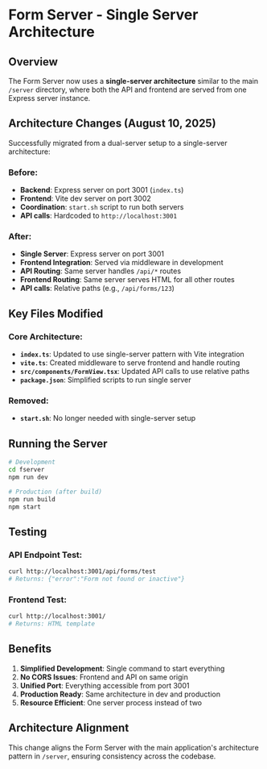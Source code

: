 # Form Server - Single Server Architecture

## Overview

The Form Server now uses a **single-server architecture** similar to the main `/server` directory, where both the API and frontend are served from one Express server instance.

## Architecture Changes (August 10, 2025)

Successfully migrated from a dual-server setup to a single-server architecture:

### Before:
- **Backend**: Express server on port 3001 (`index.ts`)
- **Frontend**: Vite dev server on port 3002 
- **Coordination**: `start.sh` script to run both servers
- **API calls**: Hardcoded to `http://localhost:3001`

### After:
- **Single Server**: Express server on port 3001
- **Frontend Integration**: Served via middleware in development
- **API Routing**: Same server handles `/api/*` routes
- **Frontend Routing**: Same server serves HTML for all other routes
- **API calls**: Relative paths (e.g., `/api/forms/123`)

## Key Files Modified

### Core Architecture:
- **`index.ts`**: Updated to use single-server pattern with Vite integration
- **`vite.ts`**: Created middleware to serve frontend and handle routing
- **`src/components/FormView.tsx`**: Updated API calls to use relative paths
- **`package.json`**: Simplified scripts to run single server

### Removed:
- **`start.sh`**: No longer needed with single-server setup

## Running the Server

```bash
# Development
cd fserver
npm run dev

# Production (after build)
npm run build
npm start
```

## Testing

### API Endpoint Test:
```bash
curl http://localhost:3001/api/forms/test
# Returns: {"error":"Form not found or inactive"}
```

### Frontend Test:
```bash
curl http://localhost:3001/
# Returns: HTML template
```

## Benefits

1. **Simplified Development**: Single command to start everything
2. **No CORS Issues**: Frontend and API on same origin
3. **Unified Port**: Everything accessible from port 3001
4. **Production Ready**: Same architecture in dev and production
5. **Resource Efficient**: One server process instead of two

## Architecture Alignment

This change aligns the Form Server with the main application's architecture pattern in `/server`, ensuring consistency across the codebase.